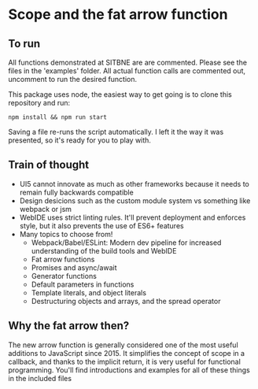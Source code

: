 # Scope and the fat arrow function

## To run 

All functions demonstrated at SITBNE are are commented. Please see the files in the 'examples' folder. All actual function calls are commented out, uncomment to run the desired function. 

This package uses node, the easiest way to get going is to clone this repository and run:

`npm install && npm run start`

Saving a file re-runs the script automatically. I left it the way it was presented, so it's ready for you to play with. 

## Train of thought

- UI5 cannot innovate as much as other frameworks because it needs to remain fully backwards compatible
- Design desicions such as the custom module system vs something like webpack or jsm 
- WebIDE uses strict linting rules. It'll prevent deployment and enforces style, but it also 
prevents the use of ES6+ features
- Many topics to choose from!
  - Webpack/Babel/ESLint: Modern dev pipeline for increased understanding of the build tools and WebIDE
  - Fat arrow functions
  - Promises and async/await
  - Generator functions
  - Default parameters in functions
  - Template literals, and object literals
  - Destructuring objects and arrays, and the spread operator

## Why the fat arrow then?

The new arrow function is generally considered one of the most useful additions to JavaScript since 2015. It simplifies the concept of scope in a callback, and thanks to the implicit return, it is very useful for functional programming. You'll find introductions and examples for all of these things in the included files
